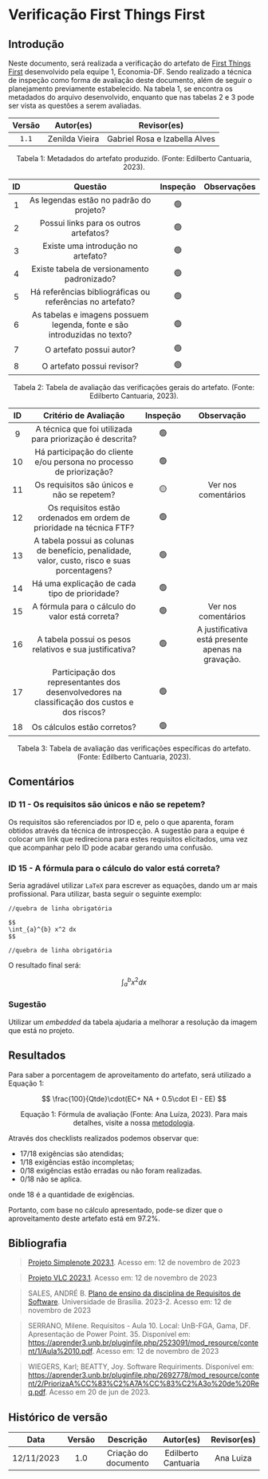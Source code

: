 # Verificação First Things First

## Introdução
Neste documento, será realizada a verificação do artefato de [First Things First](https://requisitos-de-software.github.io/2023.2-Economia-DF/elicitacao/tecnicas-priorizacao/first-thing-first/) desenvolvido pela equipe 1, Economia-DF. Sendo realizado a técnica de inspeção como forma de avaliação deste documento, além de seguir o planejamento previamente estabelecido. Na tabela 1, se encontra os metadados do arquivo desenvolvido, enquanto que nas tabelas 2 e 3 pode ser vista as questões a serem avaliadas.

<center>

| Versão |     Autor(es)      |    Revisor(es)  |
| :----: | :-------------: | :-------------------: |
| `1.1`  | Zenilda Vieira | Gabriel Rosa e  Izabella Alves |

<div style="text-align: center">
<p> Tabela 1: Metadados do artefato produzido. (Fonte: Edilberto Cantuaria, 2023). </p>
</div>

</center>

<center>

|  ID   |                                 Questão                                  | Inspeção | Observações |
| :---: | :----------------------------------------------------------------------: | :------: | ----------- |
|   1   |                 As legendas estão no padrão do projeto?                  |    🟢     |             |
|   2   |                  Possui links para os outros artefatos?                  |    🟢     |             |
|   3   |                    Existe uma introdução no artefato?                    |    🟢     |             |
|   4   |               Existe tabela de versionamento padronizado?                |    🟢     |             |
|   5   |        Há referências bibliográficas ou referências no artefato?         |    🟢     |             |
|   6   | As tabelas e imagens possuem legenda, fonte e são introduzidas no texto? |    🟢     |             |
|   7   |                         O artefato possui autor?                         |    🟢     |             |
|   8   |                        O artefato possui revisor?                        |    🟢     |             |

</center>
<div style="text-align: center">
<p> Tabela 2: Tabela de avaliação das verificações gerais do artefato. (Fonte: Edilberto Cantuaria, 2023). </p>
</div>

</center>

<center>

|  ID   |                                     Critério de Avaliação                                     | Inspeção |                    Observação                     |
| :---: | :-------------------------------------------------------------------------------------------: | :------: | :-----------------------------------------------: |
|   9   |                   A técnica que foi utilizada para priorização é descrita?                    |    🟢     |                                                   |
|  10   |              Há participação do cliente e/ou persona no processo de priorização?              |    🟢     |                                                   |
|  11   |                          Os requisitos são únicos e não se repetem?                           |    🟡     |                Ver nos comentários                |
|  12   |             Os requisitos estão ordenados em ordem de prioridade na técnica FTF?              |    🟢     |                                                   |
|  13   | A tabela possui as colunas de benefício, penalidade, valor, custo, risco e suas porcentagens? |    🟢     |                                                   |
|  14   |                         Há uma explicação de cada tipo de prioridade?                         |    🟢     |                                                   |
|  15   |                        A fórmula para o cálculo do valor está correta?                        |    🟢     |                Ver nos comentários                |
|  16   |                    A tabela possui os pesos relativos e sua justificativa?                    |    🟢     | A justificativa está presente apenas na gravação. |
|  17   | Participação dos representantes dos desenvolvedores na classificação dos custos e dos riscos? |    🟢     |                                                   |
|  18   |                                  Os cálculos estão corretos?                                  |    🟢     |                                                   |



  
<div style="text-align: center">
<p> Tabela 3: Tabela de avaliação das verificações específicas do artefato. (Fonte: Edilberto Cantuaria, 2023). </p>
</div>

</center>

## Comentários

### ID 11 - Os requisitos são únicos e não se repetem?  

Os requisitos são referenciados por ID e, pelo o que aparenta, foram obtidos através da técnica de introspecção. A sugestão para a equipe é colocar um link que redireciona para estes requisitos elicitados, uma vez que acompanhar pelo ID pode acabar gerando uma confusão.  


### ID 15 - A fórmula para o cálculo do valor está correta?  

Seria agradável utilizar `LaTeX` para escrever as equações, dando um ar mais profissional. Para utilizar, basta seguir o seguinte exemplo:
```
//quebra de linha obrigatória 

$$
\int_{a}^{b} x^2 dx
$$

//quebra de linha obrigatória 
```

O resultado final será:

$$
\int_{a}^{b} x^2 dx
$$

### Sugestão
Utilizar um *embedded* da tabela ajudaria a melhorar a resolução da imagem que está no projeto.  

## Resultados

Para saber a porcentagem de aproveitamento do artefato, será utilizado a Equação 1:

$$ 
\frac{100}{Qtde}\cdot(EC+ NA + 0.5\cdot EI - EE)
$$
<div style="text-align: center">
<p>Equação 1: Fórmula de avaliação (Fonte: Ana Luíza, 2023). Para mais detalhes, visite a nossa <a href="../metodologia.md">metodologia</a>.</p>

</div>


Através dos checklists realizados podemos observar que:

- 17/18 exigências são atendidas;
- 1/18 exigências estão incompletas;
- 0/18 exigências estão erradas ou não foram realizadas.
- 0/18 não se aplica.

onde 18  é a quantidade de exigências.

Portanto, com base no cálculo apresentado, pode-se dizer que o aproveitamento deste artefato está em 97.2%.

## Bibliografia

> [Projeto Simplenote 2023.1](https://requisitos-de-software.github.io/2023.1-Simplenote/analise/verificacao/verificacao-Grupo5/modelagem/lexicos/). Acesso em: 12 de novembro de 2023

> [Projeto VLC 2023.1](https://requisitos-de-software.github.io/2023.1-VLC/#/verificacao/entrega_3/lexicos). Acesso em: 12 de novembro de 2023

> SALES, ANDRÉ B. [Plano de ensino da disciplina de Requisitos de Software](https://aprender3.unb.br/pluginfile.php/2692699/mod_resource/content/34/Plano_de_Ensino%20RE%20022023%20Turma%202.pdf). Universidade de Brasília. 2023-2. Acesso em: 12 de novembro de 2023

> SERRANO, Milene. Requisitos - Aula 10. Local: UnB-FGA, Gama, DF. Apresentação de Power Point. 35. Disponível em: https://aprender3.unb.br/pluginfile.php/2523091/mod_resource/content/1/Aula%2010.pdf. Acesso em: 12 de novembro de 2023

>WIEGERS, Karl; BEATTY, Joy. Software Requiriments. Disponível em: https://aprender3.unb.br/pluginfile.php/2692778/mod_resource/content/2/PriorizaA%CC%83%C2%A7A%CC%83%C2%A3o%20de%20Req.pdf. Acesso em 20 de jun de 2023.



## Histórico de versão

|    Data    | Versão |      Descrição       |      Autor(es)      | Revisor(es) |
| :--------: | :----: | :------------------: | :-----------------: | :---------: |
| 12/11/2023 |  1.0   | Criação do documento | Edilberto Cantuaria |    Ana Luiza   |
